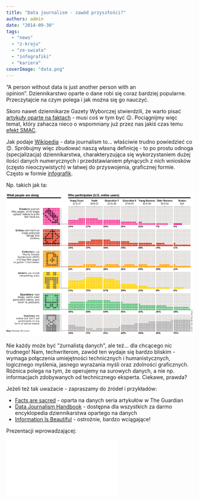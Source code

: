 ```yaml
---
title: "Data journalism - zawód przyszłości?"
authors: admin
date: "2014-09-30"
tags:
  - "news"
  - "z-kraju"
  - "ze-swiata"
  - "infografiki"
  - "kariera"
coverImage: "data.png"
---
```


“A person without data is just another person with an opinion”. Dziennikarstwo
oparte o dane robi się coraz bardziej popularne. Przeczytajcie na czym polega i
jak można się go nauczyć.

<!--truncate-->

Skoro nawet dziennikarze Gazety Wyborczej stwierdzili, że warto pisać
[artykuły oparte na faktach](http://biqdata.pl/) - musi coś w tym być 😉.
Pociągnijmy więc temat, który zahacza nieco o wspomniany już przez nas jakiś
czas temu [efekt SMAC](http://techwriter.pl/kwestia-smacu/).

Jak podaje [Wikipedia](http://en.wikipedia.org/wiki/Data_journalism) - data
journalism to... właściwie trudno powiedzieć co 😊. Spróbujmy więc zbudować
naszą własną definicję - to po prostu odnoga (specjalizacja) dziennikarstwa,
charakteryzująca się wykorzystaniem dużej ilości danych numerycznych i
przedstawianiem płynących z nich wniosków (często nieoczywistych) w łatwej do
przyswojenia, graficznej formie. Często w formie
[infografik](http://techwriter.pl/infografiki/).

Np. takich jak ta:

[![dane_infografika](images/dane_infografika.gif)](http://techwriter.pl/wp-content/uploads/2014/09/dane_infografika.gif)

Nie każdy może być "żurnalistą danych", ale też... dla chcącego nic trudnego!
Nam, techwriterom, zawód ten wydaje się bardzo bliskim - wymaga połączenia
umiejętności technicznych i humanistycznych, logicznego myślenia, jasnego
wyrażania myśli oraz zdolności graficznych. Różnica polega na tym, że operujemy
na surowych danych, a nie np. informacjach zdobywanych od technicznego eksperta.
Ciekawe, prawda?

Jeżeli też tak uważacie - zapraszamy do źródeł i przykładów:

- [Facts are sacred](http://www.theguardian.com/news/series/facts-are-sacred) -
  oparta na danych seria artykułów w The Guardian
- [Data Journalism Handbook](http://datajournalismhandbook.org/) - dostępna dla
  wszystkich za darmo encyklopedia dziennikarstwa opartego na danych
- [Information Is Beautiful](http://www.informationisbeautiful.net/) -
  ostrożnie, bardzo wciągające!

Prezentacji wprowadzającej:

<iframe style={{border: '1px solid #CCC', borderWidth: '1px', marginBottom: '5px', maxWidth: '100%'}} src="//www.slideshare.net/slideshow/embed_code/29022739" height={356} width={427} allowFullScreen frameBorder={0} marginWidth={0} marginHeight={0} scrolling="no" />

**[ODC BarCamp 2013 - Introduction to Data Journalism](https://www.slideshare.net/opendevcam/odc-barcamp-2013-introduction-to-data-journalism "ODC BarCamp 2013 - Introduction to Data Journalism")**
from **[Open Development Cambodia](http://www.slideshare.net/opendevcam)**

Prezentacji praktycznej:

<iframe style={{border: '1px solid #CCC', borderWidth: '1px', marginBottom: '5px', maxWidth: '100%'}} src="//www.slideshare.net/slideshow/embed_code/8795039" height={356} width={427} allowFullScreen frameBorder={0} marginWidth={0} marginHeight={0} scrolling="no" />

**[Data Journalism](https://www.slideshare.net/m.lewis/data-journalism-8795039 "Data Journalism")**
from **[Mitzi Lewis](http://www.slideshare.net/m.lewis)**

A teraz, skoro rozpoczęliśmy cytatem to i cytatem zakończmy:

> “In God we trust; all others bring data.”
>
> ― [W. Edwards Deming](http://en.wikipedia.org/wiki/W._Edwards_Deming)

... podając jeszcze na dokładkę jedyne chyba polskojezyczne źródło wiedzy na ten
temat - [datablog.pl](http://datablog.pl/). Lubimy to!
